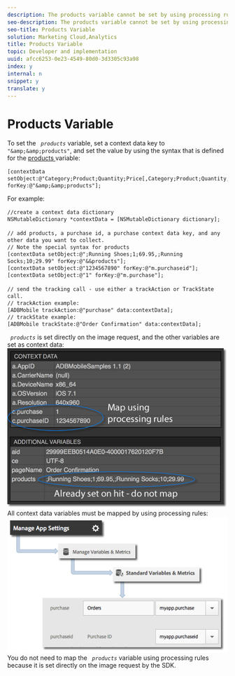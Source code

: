 ```yaml
---
description: The products variable cannot be set by using processing rules. In the iOS 4.x SDK, you must use a special syntax in the context data parameter to set products directly on the server call.
seo-description: The products variable cannot be set by using processing rules. In the iOS 4.x SDK, you must use a special syntax in the context data parameter to set products directly on the server call.
seo-title: Products Variable
solution: Marketing Cloud,Analytics
title: Products Variable
topic: Developer and implementation
uuid: afcc6253-0e23-4549-80d0-3d3305c93a98
index: y
internal: n
snippet: y
translate: y
---
```


# Products Variable

To set the *` products`* variable, set a context data key to ` "&amp;&amp;products"`, and set the value by using the syntax that is defined for the [ products ](http://microsite.omniture.com/t2/help/en_US/sc/implement/?f=c_products) variable: 

```
[contextData setObject:@"Category;Product;Quantity;Price[,Category;Product;Quantity;Price]" forKey:@"&amp;&amp;products"];
```
For example: 

```
//create a context data dictionary 
NSMutableDictionary *contextData = [NSMutableDictionary dictionary]; 
 
// add products, a purchase id, a purchase context data key, and any other data you want to collect. 
// Note the special syntax for products 
[contextData setObject:@";Running Shoes;1;69.95,;Running Socks;10;29.99" forKey:@"&&products"]; 
[contextData setObject:@"1234567890" forKey:@"m.purchaseid"]; 
[contextData setObject:@"1" forKey:@"m.purchase"]; 
 
// send the tracking call - use either a trackAction or TrackState call. 
// trackAction example: 
[ADBMobile trackAction:@"purchase" data:contextData]; 
// trackState example: 
[ADBMobile trackState:@"Order Confirmation" data:contextData]; 

```
*` products`* is set directly on the image request, and the other variables are set as context data: 
![](assets/products-bloodhound.png) All context data variables must be mapped by using processing rules: 
![](assets/map-products.png) You do not need to map the *` products`* variable using processing rules because it is set directly on the image request by the SDK. 

